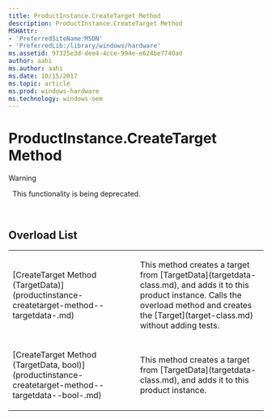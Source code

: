 ```yaml
---
title: ProductInstance.CreateTarget Method
description: ProductInstance.CreateTarget Method
MSHAttr:
- 'PreferredSiteName:MSDN'
- 'PreferredLib:/library/windows/hardware'
ms.assetid: 97325e3d-dee4-4cce-994e-e624be7740ad
author: aahi
ms.author: aahi
ms.date: 10/15/2017
ms.topic: article
ms.prod: windows-hardware
ms.technology: windows-oem
---
```


# ProductInstance.CreateTarget Method

>[!WARNING]
>  This functionality is being deprecated.

 

## <span id="Overload_List"></span><span id="overload_list"></span><span id="OVERLOAD_LIST"></span>Overload List


<table>
<colgroup>
<col width="50%" />
<col width="50%" />
</colgroup>
<tbody>
<tr class="odd">
<td><p>[CreateTarget Method (TargetData)](productinstance-createtarget-method--targetdata-.md)</p></td>
<td><p>This method creates a target from [TargetData](targetdata-class.md), and adds it to this product instance. Calls the overload method and creates the [Target](target-class.md) without adding tests.</p></td>
</tr>
<tr class="even">
<td><p>[CreateTarget Method (TargetData, bool)](productinstance-createtarget-method--targetdata--bool-.md)</p></td>
<td><p>This method creates a target from [TargetData](targetdata-class.md), and adds it to this product instance.</p></td>
</tr>
</tbody>
</table>

 

 

 






